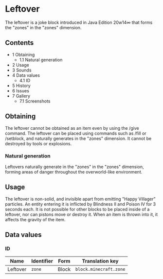 # Leftover
The leftover is a joke block introduced in Java Edition 20w14∞ that forms the "zones" in the "zones" dimension.

## Contents
- 1 Obtaining
	- 1.1 Natural generation
- 2 Usage
- 3 Sounds
- 4 Data values
	- 4.1 ID
- 5 History
- 6 Issues
- 7 Gallery
	- 7.1 Screenshots

## Obtaining
The leftover cannot be obtained as an item even by using the /give command. The leftover can be placed using commands such as /fill or /setblock, and naturally generates in the "zones" dimension. It cannot be destroyed by tools or explosions.

### Natural generation
Leftovers naturally generate in the "zones" in the "zones" dimension, forming areas of danger throughout the overworld-like environment.

## Usage
The leftover is non-solid, and invisible apart from emitting "Happy Villager" particles. An entity entering it is inflicted by  Blindness II and  Poison IV for 3 seconds each. It is not possible for other blocks to be placed inside of a leftover, nor can pistons move or destroy it. When an item is thrown into it, it affects the gravity of the item.

## Data values
### ID
| Name     | Identifier | Form  | Translation key        |
|----------|------------|-------|------------------------|
| Leftover | `zone`     | Block | `block.minecraft.zone` |


